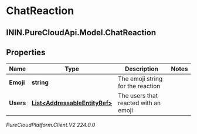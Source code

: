 # ChatReaction

## ININ.PureCloudApi.Model.ChatReaction

## Properties

|Name | Type | Description | Notes|
|------------ | ------------- | ------------- | -------------|
| **Emoji** | **string** | The emoji string for the reaction | |
| **Users** | [**List&lt;AddressableEntityRef&gt;**](AddressableEntityRef) | The users that reacted with an emoji | |



_PureCloudPlatform.Client.V2 224.0.0_
